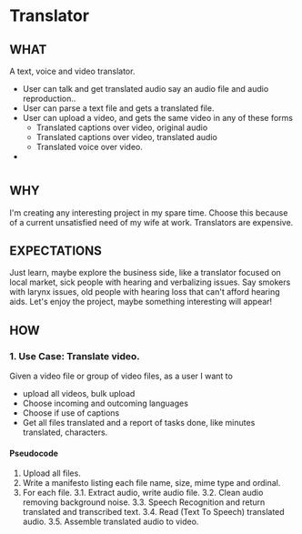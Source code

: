 # Translator

## WHAT

A text, voice and video translator.

- User can talk and get translated audio say an audio file and audio reproduction..
- User can parse a text file and gets a translated file.
- User can upload a video, and gets the same video in any of these forms
  - Translated captions over video, original audio
  - Translated captions over video, translated audio
  - Translated voice over video.
-

#

## WHY

I'm creating any interesting project in my spare time. Choose this because of a current unsatisfied need of my wife at work.
Translators are expensive.

## EXPECTATIONS

Just learn, maybe explore the business side, like a translator focused on local market, sick people with hearing and
verbalizing issues. Say smokers with larynx issues, old people with hearing loss that can't afford hearing aids.
Let's enjoy the project, maybe something interesting will appear!

## HOW

### 1. Use Case: Translate video.

Given a video file or group of video files, as a user I want to

- upload all videos, bulk upload
- Choose incoming and outcoming languages
- Choose if use of captions
- Get all files translated and a report of tasks done, like minutes translated, characters.

#### Pseudocode

1. Upload all files.
2. Write a manifesto listing each file name, size, mime type and ordinal.
3. For each file.
   3.1. Extract audio, write audio file.
   3.2. Clean audio removing background noise.
   3.3. Speech Recognition and return translated and transcribed text.
   3.4. Read (Text To Speech) translated audio.
   3.5. Assemble translated audio to video.
